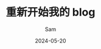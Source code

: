 ---
layout:     post
title:      重新开始我的 blog
subtitle:   
date:       2024-05-20
author:     Sam
header-img: 
catalog: true
tags:
    - 个人
---
